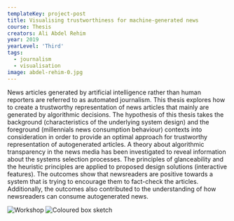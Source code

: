 ```yaml
---
templateKey: project-post
title: Visualising trustworthiness for machine-generated news
course: Thesis
creators: Ali Abdel Rehim
year: 2019
yearLevel: 'Third'
tags:
  - journalism
  - visualisation
image: abdel-rehim-0.jpg
---
```


News articles generated by artificial intelligence rather than human reporters are referred to as automated journalism. This thesis explores how to create a trustworthy representation of news articles that mainly are generated by algorithmic decisions. The hypothesis of this thesis takes the background (characteristics of the underlying system design) and the foreground (millennials news consumption behaviour) contexts into consideration in order to provide an optimal approach for trustworthy representation of autogenerated articles. A theory about algorithmic transparency in the news media has been investigated to reveal information about the systems selection processes. The principles of glanceability and the heuristic principles are applied to proposed design solutions (interactive features). The outcomes show that newsreaders are positive towards a system that is trying to encourage them to fact-check the articles. Additionally, the outcomes also contributed to the understanding of how newsreaders can consume autogenerated news. 


<ImageSet>

![Workshop](images/abdel-rehim-2.jpg 'Design workshop exploring page composition')
![Coloured box sketch](images/abdel-rehim-3.jpg 'Machine-generated news draws upon various sources. This concept colour-codes regions of the story to indicate sources. In this case, red showing right-leaning, blue left-leaning sources.')

</ImageSet>
